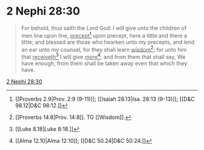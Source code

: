 # 2 Nephi 28:30

> For behold, thus saith the Lord God: I will give unto the children of men line upon line, <u>precept</u>[^a] upon precept, here a little and there a little; and blessed are those who hearken unto my precepts, and lend an ear unto my counsel, for they shall learn <u>wisdom</u>[^b]; for unto him that <u>receiveth</u>[^c] I will give <u>more</u>[^d]; and from them that shall say, We have enough, from them shall be taken away even that which they have.

[2 Nephi 28:30](https://www.churchofjesuschrist.org/study/scriptures/bofm/2-ne/28?lang=eng&id=p30#p30)


[^a]: [[Proverbs 2.9|Prov. 2:9 (9-11)]]; [[Isaiah 28.13|Isa. 28:13 (9-13)]]; [[D&C 98.12|D&C 98:12.]]
[^b]: [[Proverbs 14.8|Prov. 14:8]]. TG [[Wisdom]].
[^c]: [[Luke 8.18|Luke 8:18.]]
[^d]: [[Alma 12.10|Alma 12:10]]; [[D&C 50.24|D&C 50:24.]]
